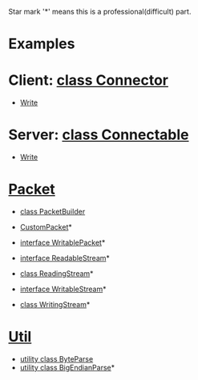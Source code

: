Star mark '*' means this is a professional(difficult) part.

# Examples

# Client: [class Connector](Connector.md)
- [Write](client/write.md)
# Server: [class Connectable](Connectable.md)
- [Write](server/write.md)
# [Packet](packet.md)
- [class PacketBuilder](packet/PacketBuilder.md)
- [CustomPacket](packet/custom.md)*
- [interface WritablePacket](packet/WritablePacket.md)*

- [interface ReadableStream](packet/ReadableStream.md)*
- [class ReadingStream](packet/ReadingStream.md)*
- [interface WritableStream](packet/WritableStream.md)*
- [class WritingStream](packet/WritingStream.md)*
# [Util](util.md)
- [utility class ByteParse](util/ByteParse.md)
- [utility class BigEndianParse](util/bigendianparse.md)*
